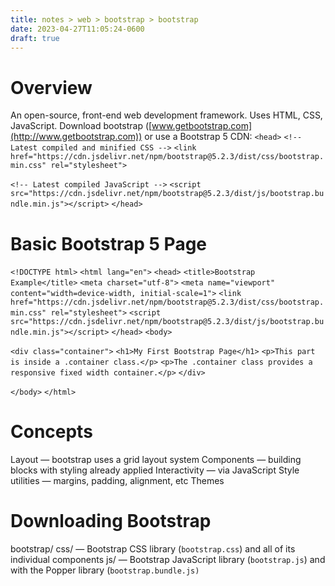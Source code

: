 ```yaml
---
title: notes > web > bootstrap > bootstrap
date: 2023-04-27T11:05:24-0600
draft: true
---
```

# Overview
An open-source, front-end web development framework.
Uses HTML, CSS, JavaScript.
Download bootstrap ([www.getbootstrap.com](http://www.getbootstrap.com)) or use a Bootstrap 5 CDN:
`<head>`
`<!-- Latest compiled and minified CSS -->`
`<link href="https://cdn.jsdelivr.net/npm/bootstrap@5.2.3/dist/css/bootstrap.min.css" rel="stylesheet">`

`<!-- Latest compiled JavaScript -->`
`<script src="https://cdn.jsdelivr.net/npm/bootstrap@5.2.3/dist/js/bootstrap.bundle.min.js"></script>`
`</head>`

# Basic Bootstrap 5 Page
`<!DOCTYPE html>`
`<html lang="en">`
`<head>`
`<title>Bootstrap Example</title>`
`<meta charset="utf-8">`
`<meta name="viewport" content="width=device-width, initial-scale=1">`
`<link href="https://cdn.jsdelivr.net/npm/bootstrap@5.2.3/dist/css/bootstrap.min.css" rel="stylesheet">`
`<script src="https://cdn.jsdelivr.net/npm/bootstrap@5.2.3/dist/js/bootstrap.bundle.min.js"></script>`
`</head>`
`<body>`

`<div class="container">`
`<h1>My First Bootstrap Page</h1>`
`<p>This part is inside a .container class.</p>`
`<p>The .container class provides a responsive fixed width container.</p>`
`</div>`

`</body>`
`</html>`

# Concepts
Layout — bootstrap uses a grid layout system
Components — building blocks with styling already applied
Interactivity — via JavaScript
Style utilities — margins, padding, alignment, etc
Themes

# Downloading Bootstrap
bootstrap/
css/ — Bootstrap CSS library (`bootstrap.css`) and all of its individual components
js/ — Bootstrap JavaScript library (`bootstrap.js`) and with the Popper library (`bootstrap.bundle.js)`
